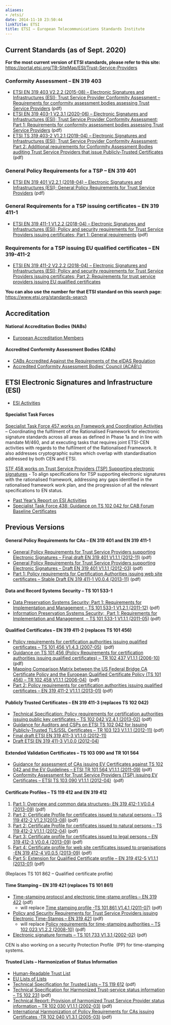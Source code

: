 ```yaml
---
aliases:
- /etsi/
date: 2014-11-10 23:50:44
linkTitle: ETSI
title: ETSI – European Telecommunications Standards Institute
---
```


## Current Standards (as of Sept. 2020)

**For the most current version of ETSI standards, please refer to this site:**  
https://portal.etsi.org/TB-SiteMap/ESI/Trust-Service-Providers

### Conformity Assessment – EN 319 403

- [ETSI EN 319 403 V2.2.2 (2015-08) – Electronic Signatures and Infrastructures (ESI); Trust Service Provider Conformity Assessment – Requirements for conformity assessment bodies assessing Trust Service Providers][1] (pdf)
- [ETSI EN 319 403-1 V2.3.1 (2020-06) – Electronic Signatures and Infrastructures (ESI); Trust Service Provider Conformity Assessment; Part 1: Requirements for conformity assessment bodies assessing Trust Service Providers][2] (pdf)
- [ETSI TS 319 403-2 V1.2.1 (2019-04) – Electronic Signatures and Infrastructures (ESI); Trust Service Provider Conformity Assessment; Part 2: Additional requirements for Conformity Assessment Bodies auditing Trust Service Providers that issue Publicly-Trusted Certificates][3] (pdf)

### General Policy Requirements for a TSP – EN 319 401

- [ETSI EN 319 401 V2.2.1 (2018-04) – Electronic Signatures and Infrastructures (ESI); General Policy Requirements for Trust Service Providers][4] (pdf)

### General Requirements for a TSP issuing certificates – EN 319 411-1

- [ETSI EN 319 411-1 V1.2.2 (2018-04) – Electronic Signatures and Infrastructures (ESI); Policy and security requirements for Trust Service Providers issuing certificates; Part 1: General requirements][5] (pdf)

### Requirements for a TSP issuing EU qualified certificates – EN 319-411-2

- [ETSI EN 319 411-2 V2.2.2 (2018-04) – Electronic Signatures and Infrastructures (ESI); Policy and security requirements for Trust Service Providers issuing certificates; Part 2: Requirements for trust service providers issuing EU qualified certificates][6]

**You can also use the number for that ETSI standard on this search page:**  
https://www.etsi.org/standards-search

## Accreditation

#### National Accreditation Bodies (NABs)

- [European Accreditation Members][7]

#### Accredited Conformity Assessment Bodies (CABs)

- [CABs Accredited Against the Requirements of the eIDAS Regulation][8]
- [Accredited Conformity Assessment Bodies’ Council (ACAB’c)][9]

## ETSI Electronic Signatures and Infrastructure (ESI)

- [ESI Activities][10]

#### Specialist Task Forces

[Specialist Task Force 457 works on Framework and Coordination Activities][11] – Coordinating the fulfilment of the Rationalised Framework for electronic signature standards across all areas as defined in Phase 1a and in line with mandate M/460, and at executing tasks that requires joint ETSI-CEN activities with regards to the fulfilment of the Rationalised Framework. It also addresses cryptographic suites which overlap with standardisation addressed by both CEN and ETSI.

[STF 458 works on Trust Service Providers (TSP) Supporting electronic signatures][12] - To align specifications for TSP supporting electronic signatures with the rationalised framework, addressing any gaps identified in the rationalised framework work plan, and the progression of all the relevant specifications to EN status.

- [Past Year’s Report on ESI Activities][13]
- [Specialist Task Force 438: Guidance on TS 102 042 for CAB Forum Baseline Certificates](http://portal.etsi.org/stfs/STF_HomePages/STF438/STF438.asp)

## Previous Versions

#### General Policy Requirements for CAs – EN 319 401 and EN 319 411-1

- [General Policy Requirements for Trust Service Providers supporting Electronic Signatures – Final draft EN 319 401 V1.1.1 (2012-11)](http://www.etsi.org/deliver/etsi_en/319400_319499/319401/01.01.01_30/en_319401v010101v.pdf) (pdf)
- [General Policy Requirements for Trust Service Providers supporting Electronic Signatures – Draft EN 319 401 V1.1.1 (2012-03)](http://www.etsi.org/deliver/etsi_en/319400_319499/319401/01.01.01_20/en_319401v010101c.pdf) (pdf)
- [Part 1: Policy requirements for Certification Authorities issuing web site certificates – Stable Draft EN 319 411-1 V0.0.4 (2013-11)](http://docbox.etsi.org/ESI/Open/Latest_Drafts/prEN-319411-1v004-Policy-req-for-CA-issuing-website-cert-STABLE-DRAFT.pdf) (pdf)

#### Data and Record Systems Security – TS 101 533-1

- [Data Preservation Systems Security; Part 1: Requirements for Implementation and Management – TS 101 533-1 V1.2.1 (2011-12)](http://www.etsi.org/deliver/etsi_ts/101500_101599/10153301/01.02.01_60/ts_10153301v010201p.pdf) (pdf)
- [Information Preservation Systems Security;  Part 1: Requirements for Implementation and Management  – TS 101 533-1 V1.1.1 (2011-05)](http://www.etsi.org/deliver/etsi_ts/101500_101599/10153301/01.01.01_60/ts_10153301v010101p.pdf) (pdf)

#### Qualified Certificates – EN 319 411-2 (replaces TS 101 456)

- [Policy requirements for certification authorities issuing qualified certificates – TS 101 456 V1.4.3 (2007-05)](http://www.etsi.org/deliver/etsi_ts/101400_101499/101456/01.04.03_60/ts_101456v010403p.pdf)  (pdf)
- [Guidance on TS 101 456 (Policy Requirements for certification authorities issuing qualified certificates) – TR 102 437 V1.1.1 (2006-10)](http://www.etsi.org/deliver/etsi_tr/102400_102499/102437/01.01.01_60/tr_102437v010101p.pdf)  (pdf)
- [Mapping Comparison Matrix between the US Federal Bridge CA Certificate Policy and the European Qualified Certificate Policy (TS 101 456) – TR 102 458 V1.1.1 (2006-04)](http://www.etsi.org/deliver/etsi_tr/102400_102499/102458/01.01.01_60/tr_102458v010101p.pdf)  (pdf)
- [Part 2: Policy requirements for certification authorities issuing qualified certificates – EN 319 411-2 V1.1.1 (2013-01)](http://www.etsi.org/deliver/etsi_en/319400_319499/31941102/01.01.01_60/en_31941102v010101p.pdf) (pdf)

#### Publicly Trusted Certificates – EN 319 411-3 (replaces TS 102 042)

- [Technical Specification: Policy requirements for certification authorities issuing public key certificates – TS 102 042 V2.4.1 (2013-02)](http://www.etsi.org/deliver/etsi_ts/102000_102099/102042/02.04.01_60/ts_102042v020401p.pdf) (pdf)
- [Guidance for Auditors and CSPs on ETSI TS 102 042 for Issuing Publicly-Trusted TLS/SSL Certificates – TR 103 123 V.1.1.1 (2012-11)](http://www.etsi.org/deliver/etsi_tr/103100_103199/103123/01.01.01_60/tr_103123v010101p.pdf) (pdf)
- [Final draft ETSI EN 319 411-3 V1.1.0 (2012-11)](http://www.etsi.org/deliver/etsi_en/319400_319499/31941103/01.01.00_30/en_31941103v010100v.pdf)
- [Draft ETSI EN 319 411-3 V1.0.0 (2012-04)](http://www.etsi.org/deliver/etsi_en/319400_319499/31941103/01.00.00_20/en_31941103v010000c.pdf)

#### Extended Validation Certificates – TS 103 090 and TR 101 564

- [Guidance for assessment of CAs issuing EV Certificates against TS 102 042 and the EV Guidelines – ETSI TR 101 564 V1.1.1 (2011-09)][14] (pdf)
- [Conformity Assessment for Trust Service Providers (TSP) issuing EV Certificates – ETSI TS 103 090 V1.1.1 (2012-04)](http://www.etsi.org/deliver/etsi_ts/103000_103099/103090/01.01.01_60/ts_103090v010101p.pdf)  (pdf)

#### Certificate Profiles – TS 119 412 and EN 319 412

1. [Part 1: Overview and common data structures- EN 319 412-1 V0.0.4 (2013-09)](http://docbox.etsi.org/ESI/Open/Latest_Drafts/prEN_319412-1v000004-cert-profiles-common-structures_stable-draft.pdf) (pdf)
1. [Part 2: Certificate Profile for certificates issued to natural persons – TS 119 412-2 V1.2.1(2013-08)](http://www.etsi.org/deliver/etsi_ts/119400_119499/11941202/01.02.01_60/ts_11941202v010201p.pdf) (pdf)
1. [Part 2: Certificate Profile for certificates issued to natural persons – TS 119 412-2 V1.1.1 (2012-04)](http://www.etsi.org/deliver/etsi_ts/119400_119499/11941202/01.01.01_60/ts_11941202v010101p.pdf) (pdf)
1. [Part 3: Certificate profile for certificates issued to legal persons – EN 319 412-3 V0.0.4 (2013-09)](http://docbox.etsi.org/ESI/Open/Latest_Drafts/prEN_319412-3v000004-cert-profile-legal-persons_stable-draft.pdf) (pdf)
1. [Part 4: Certificate profile for web site certificates issued to organisations -EN 319 412-4 V0.0.5 (2013-09)](http://docbox.etsi.org/ESI/Open/Latest_Drafts/prEN_319412-4v000005-cert-profile-web-sites_stable-draft.pdf) (pdf)
1. [Part 5: Extension for Qualified Certificate profile – EN 319 412-5 V1.1.1 (2013-01)](http://www.etsi.org/deliver/etsi_en/319400_319499/31941205/01.01.01_60/en_31941205v010101p.pdf) (pdf)

(Replaces TS 101 862 – Qualified certificate profile)

#### Time Stamping – EN 319 421 (replaces TS 101 861)

- [Time-stamping protocol and electronic time-stamp profiles – EN 319 422](http://docbox.etsi.org/ESI/Open/Latest_Drafts/prEN_319422v004-time-stamping-profile-COMPLETE-draft.pdf) (pdf)
  - will replace [Time stamping profile -TS 101 861 V1.4.1 (2011-07)](http://www.etsi.org/deliver/etsi_ts/101800_101899/101861/01.04.01_60/ts_101861v010401p.pdf) (pdf)
- [Policy and Security Requirements for Trust Service Providers issuing Electronic Time-Stamps – EN 319 421](http://docbox.etsi.org/ESI/Open/Latest_Drafts/prEN-319421v001-Policy-sec-req-Time-stamp-services-STABLE-DRAFT.pdf) (pdf)
  - will replace [Policy requirements for time-stamping authorities – TS 102 023 V1.2.2 (2008-10)](http://www.etsi.org/deliver/etsi_ts/102000_102099/102023/01.02.02_60/ts_102023v010202p.pdf) (pdf)
- [Electronic signature formats – TS 101 733 V1.3.1 (2002-02)](http://www.etsi.org/deliver/etsi_ts/101700_101799/101733/01.03.01_60/ts_101733v010301p.pdf) (pdf)

CEN is also working on a security Protection Profile  (PP) for time-stamping systems.

#### Trusted Lists – Harmonization of Status Information

- [Human-Readable Trust List][15]
- [EU Lists of Lists](http://uri.etsi.org/TrstSvc/TrustedList/schemerules/EUlistofthelists/)
- [Technical Specification for Trusted Lists – TS 119 612](http://www.etsi.org/deliver/etsi_ts/119600_119699/119612/01.01.01_60/ts_119612v010101p.pdf) (pdf)
- [Technical Specification for Harmonized Trust-service status information – TS 102 231](http://www.etsi.org/deliver/etsi_ts/102200_102299/102231/03.01.02_60/ts_102231v030102p.pdf) (pdf)
- [Technical Report: Provision of harmonized Trust Service Provider status information – TR 102 030 V1.1.1 (2002-03)](http://www.etsi.org/deliver/etsi_tr/102000_102099/102030/01.01.01_60/tr_102030v010101p.pdf) (pdf)
- [International Harmonization of Policy Requirements for CAs issuing Certificates -TR 102 040 V1.3.1 (2005-03)](http://www.etsi.org/deliver/etsi_tr/102000_102099/102040/01.03.01_60/tr_102040v010301p.pdf) (pdf)

[1]: /uploads/en_319403v020202p.pdf
[2]: /uploads/en_31940301v020301p.pdf
[3]: /uploads/ts_11940302v010201p.pdf
[4]: /uploads/en_319401v020201p.pdf
[5]: /uploads/en_31941101v010202p.pdf
[6]: /uploads/en_31941102v020202p.pdf
[7]: https://european-accreditation.org/ea-members/directory-of-ea-members-and-mla-signatories/
[8]: https://ec.europa.eu/futurium/en/content/list-conformity-assessment-bodies-cabs-accredited-against-requirements-eidas-regulation
[9]: https://www.acab-c.com/
[10]: https://portal.etsi.org/TB-SiteMap/esi/esi-activities
[11]: http://portal.etsi.org/stfs/STF_HomePages/STF457/STF457.asp
[12]: http://portal.etsi.org/stfs/STF_HomePages/STF458/STF458.asp
[13]: http://portal.etsi.org/TBSiteMap/esi/ActivityReport.aspx
[14]: http://www.etsi.org/deliver/etsi_tr/101500_101599/101564/01.01.01_60/tr_101564v010101p.pdf
[15]: https://ec.europa.eu/information_society/policy/esignature/trusted-list/tl-hr.pdf